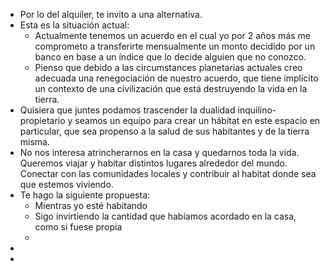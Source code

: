 - Por lo del alquiler, te invito a una alternativa.
- Esta es la situación actual:
	- Actualmente tenemos un acuerdo en el cual yo por 2 años más me comprometo a transferirte mensualmente un monto decidido por un banco en base a un índice que lo decide alguien que no conozco.
	- Pienso que debido a las circumstances planetarias actuales creo adecuada una renegociación de nuestro acuerdo, que tiene implícito un contexto de una civilización que está destruyendo la vida en la tierra.
- Quisiera que juntes podamos trascender la dualidad inquilino-propietario y seamos un equipo para crear un hábitat en este espacio en particular, que sea propenso a la salud de sus habitantes y de la tierra misma.
- No nos interesa atrincherarnos en la casa y quedarnos toda la vida. Queremos viajar y habitar distintos lugares alrededor del mundo. Conectar con las comunidades locales y contribuir al habitat donde sea que estemos viviendo.
- Te hago la siguiente propuesta:
	- Mientras yo esté habitando
	- Sigo invirtiendo la cantidad que habíamos acordado en la casa, como si fuese propia
	-
-
-